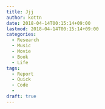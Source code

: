 ```yaml
---
title: Jjj
author: kottn
date: 2018-04-14T00:15:14+09:00
lastmod: 2018-04-14T00:15:14+09:00
categories:
  - Research
  - Music
  - Movie
  - Book
  - Life
tags:
  - Report
  - Quick
  - Code
  - 
draft: true
---
```


